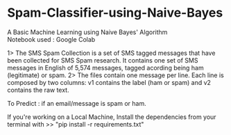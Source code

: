 # Spam-Classifier-using-Naive-Bayes
A Basic Machine Learning using Naive Bayes' Algorithm                        
Notebook used : Google Colab

1>  The SMS Spam Collection is a set of SMS tagged messages that have been collected for SMS Spam research. It contains one set of SMS messages in English of 5,574 messages, tagged acording being ham (legitimate) or spam.
2>  The files contain one message per line. Each line is composed by two columns: v1 contains the label (ham or spam) and v2 contains the raw text.

To Predict : if an email/message is spam or ham.

If you're working on a Local Machine,
Install the dependencies from your terminal with >> "pip install -r requirements.txt"
